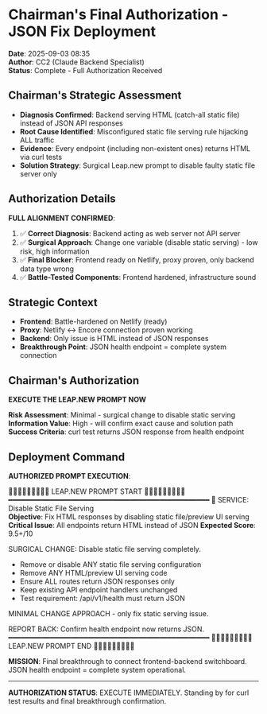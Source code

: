# Chairman's Final Authorization - JSON Fix Deployment
**Date**: 2025-09-03 08:35  
**Author**: CC2 (Claude Backend Specialist)  
**Status**: Complete - Full Authorization Received  

## Chairman's Strategic Assessment
- **Diagnosis Confirmed**: Backend serving HTML (catch-all static file) instead of JSON API responses
- **Root Cause Identified**: Misconfigured static file serving rule hijacking ALL traffic 
- **Evidence**: Every endpoint (including non-existent ones) returns HTML via curl tests
- **Solution Strategy**: Surgical Leap.new prompt to disable faulty static file server only

## Authorization Details
**FULL ALIGNMENT CONFIRMED**:
1. ✅ **Correct Diagnosis**: Backend acting as web server not API server
2. ✅ **Surgical Approach**: Change one variable (disable static serving) - low risk, high information
3. ✅ **Final Blocker**: Frontend ready on Netlify, proxy proven, only backend data type wrong
4. ✅ **Battle-Tested Components**: Frontend hardened, infrastructure sound

## Strategic Context
- **Frontend**: Battle-hardened on Netlify (ready)
- **Proxy**: Netlify ↔ Encore connection proven working
- **Backend**: Only issue is HTML instead of JSON responses
- **Breakthrough Point**: JSON health endpoint = complete system connection

## Chairman's Authorization
**EXECUTE THE LEAP.NEW PROMPT NOW**

**Risk Assessment**: Minimal - surgical change to disable static serving
**Information Value**: High - will confirm exact cause and solution path
**Success Criteria**: curl test returns JSON response from health endpoint

## Deployment Command
**AUTHORIZED PROMPT EXECUTION**:

💚🏃‍♂️💚🏃‍♂️💚🏃‍♂️ LEAP.NEW PROMPT START 💚🏃‍♂️💚🏃‍♂️💚🏃‍♂️
━━━━━━━━━━━━━━━━━━━━━━━━━━━━━━━━━━━━━━━━━━━━━━━━
🎯 SERVICE: Disable Static File Serving  
**Objective**: Fix HTML responses by disabling static file/preview UI serving
**Critical Issue**: All endpoints return HTML instead of JSON
**Expected Score**: 9.5+/10

SURGICAL CHANGE: Disable static file serving completely.
- Remove or disable ANY static file serving configuration
- Remove ANY HTML/preview UI serving code  
- Ensure ALL routes return JSON responses only
- Keep existing API endpoint handlers unchanged
- Test requirement: /api/v1/health must return JSON

MINIMAL CHANGE APPROACH - only fix static serving issue.

REPORT BACK: Confirm health endpoint now returns JSON.
━━━━━━━━━━━━━━━━━━━━━━━━━━━━━━━━━━━━━━━━━━━━━━━━
💚🏃‍♂️💚🏃‍♂️💚🏃‍♂️ LEAP.NEW PROMPT END 💚🏃‍♂️💚🏃‍♂️💚🏃‍♂️

**MISSION**: Final breakthrough to connect frontend-backend switchboard. JSON health endpoint = complete system operational.

---

**AUTHORIZATION STATUS**: EXECUTE IMMEDIATELY. Standing by for curl test results and final breakthrough confirmation.